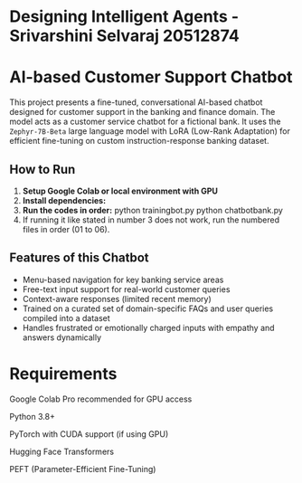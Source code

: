 # Designing Intelligent Agents - Srivarshini Selvaraj 20512874
# AI-based Customer Support Chatbot

This project presents a fine-tuned, conversational AI-based chatbot designed for customer support in the banking and finance domain. The model acts as a customer service chatbot for a fictional bank.  It uses the `Zephyr-7B-Beta` large language model with LoRA (Low-Rank Adaptation) for efficient fine-tuning on custom instruction-response banking dataset.

## How to Run

1. **Setup Google Colab or local environment with GPU**
2. **Install dependencies:**
3. **Run the codes in order:**
  python trainingbot.py
  python chatbotbank.py
4. If running it like stated in number 3 does not work, run the numbered files in order (01 to 06).


## Features of this Chatbot

- Menu-based navigation for key banking service areas
- Free-text input support for real-world customer queries
- Context-aware responses (limited recent memory)
- Trained on a curated set of domain-specific FAQs and user queries compiled into a dataset
- Handles frustrated or emotionally charged inputs with empathy and answers dynamically


# Requirements

Google Colab Pro recommended for GPU access

Python 3.8+

PyTorch with CUDA support (if using GPU)

Hugging Face Transformers

PEFT (Parameter-Efficient Fine-Tuning)
